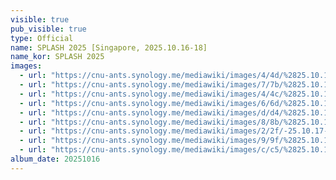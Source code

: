 ```yaml
---
visible: true
pub_visible: true
type: Official
name: SPLASH 2025 [Singapore, 2025.10.16-18] 
name_kor: SPLASH 2025 
images:
  - url: "https://cnu-ants.synology.me/mediawiki/images/4/4d/%2825.10.16%29_other_poster.jpeg"
  - url: "https://cnu-ants.synology.me/mediawiki/images/7/7b/%2825.10.16%29_keynote_linux.jpeg"
  - url: "https://cnu-ants.synology.me/mediawiki/images/4/4c/%2825.10.18%29_break_all.jpeg"
  - url: "https://cnu-ants.synology.me/mediawiki/images/6/6d/%2825.10.16%29_poster_HNRK.jpeg"
  - url: "https://cnu-ants.synology.me/mediawiki/images/d/d4/%2825.10.16%29_poster_YJA.jpeg"
  - url: "https://cnu-ants.synology.me/mediawiki/images/8/8b/%2825.10.16%29_poster_MKJ.jpeg"
  - url: "https://cnu-ants.synology.me/mediawiki/images/2/2f/-25.10.17-_group.jpeg"
  - url: "https://cnu-ants.synology.me/mediawiki/images/9/9f/%2825.10.17%29_coffeechat.jpeg"
  - url: "https://cnu-ants.synology.me/mediawiki/images/c/c5/%2825.10.18%29_flyer.jpeg"
album_date: 20251016
---
```

